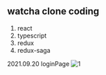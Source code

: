 <h2>watcha clone coding</h2>

1. react
2. typescript
3. redux
4. redux-saga

2021.09.20
loginPage
![1](https://user-images.githubusercontent.com/53888108/133974013-d81dfe37-95e0-48ee-9212-6a593857994c.JPG)
